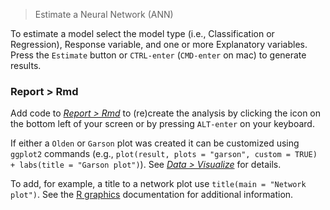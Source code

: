 > Estimate a Neural Network (ANN)

To estimate a model select the model type (i.e., Classification or Regression), Response variable, and one or more Explanatory variables. Press the `Estimate` button or `CTRL-enter` (`CMD-enter` on mac) to generate results. 

### Report > Rmd

Add code to <a href="https://radiant-rstats.github.io/docs/data/report.html" target="_blank">_Report > Rmd_</a> to (re)create the analysis by clicking the <i title="report results" class="fa fa-edit"></i> icon on the bottom left of your screen or by pressing `ALT-enter` on your keyboard. 

If either a `Olden` or `Garson` plot was created it can be customized using `ggplot2` commands (e.g., `plot(result, plots = "garson", custom = TRUE) + labs(title = "Garson plot")`). See <a href="https://radiant-rstats.github.io/docs/data/visualize.html" target="_blank">_Data > Visualize_</a> for details.

To add, for example, a title to a network plot use `title(main = "Network plot")`. See the <a href="https://cran.r-project.org/doc/manuals/R-intro.html#Low_002dlevel-plotting-commands" target="_blank">R graphics</a> documentation for additional information.

